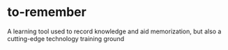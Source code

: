 # to-remember
A learning tool used to record knowledge and aid memorization, but also a cutting-edge technology training ground
